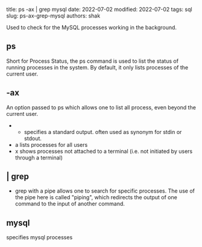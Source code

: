 title: ps -ax | grep mysql
date: 2022-07-02
modified: 2022-07-02
tags: sql
slug: ps-ax-grep-mysql
authors: shak

Used to check for the MySQL processes working in the background. 

## ps

Short for Process Status, the ps command is used to list the status of running processes in the system. By default, it only lists processes of the current user. 
## -ax

An option passed to ps which allows one to list all process, even beyond the current user. 
- - specifies a standard output. often used as synonym for stdin or stdout.
- a lists processes for all users
- x shows processes not attached to a terminal (i.e. not initiated by users through a terminal) 

##  | grep

- grep with a pipe allows one to search for specific processes. The use of the pipe here is called "piping", which redirects the output of one command to the input of another command.

## mysql

specifies mysql processes 
